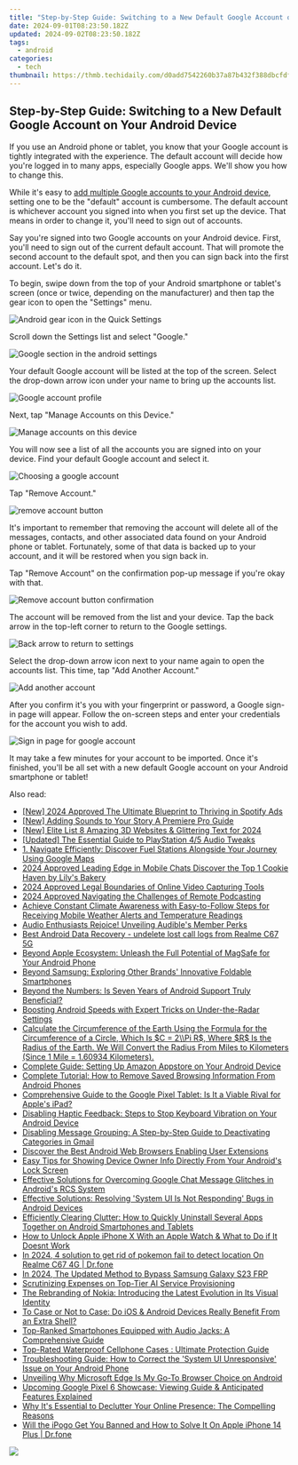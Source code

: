 ```yaml
---
title: "Step-by-Step Guide: Switching to a New Default Google Account on Your Android Device"
date: 2024-09-01T08:23:50.182Z
updated: 2024-09-02T08:23:50.182Z
tags:
  - android
categories:
  - tech
thumbnail: https://thmb.techidaily.com/d0add7542260b37a87b432f388dbcfdf91f7a9a63e5abfaa3c7c10c7e5faa6e1.jpg
---
```


## Step-by-Step Guide: Switching to a New Default Google Account on Your Android Device

If you use an Android phone or tablet, you know that your Google account is tightly integrated with the experience. The default account will decide how you're logged in to many apps, especially Google apps. We'll show you how to change this.

 While it's easy to [add multiple Google accounts to your Android device](https://extra-support.techidaily.com/in-2024-selecting-the-perfect-timing-for-b-roll-insertion/), setting one to be the "default" account is cumbersome. The default account is whichever account you signed into when you first set up the device. That means in order to change it, you'll need to sign out of accounts.

 Say you're signed into two Google accounts on your Android device. First, you'll need to sign out of the current default account. That will promote the second account to the default spot, and then you can sign back into the first account. Let's do it.

 To begin, swipe down from the top of your Android smartphone or tablet's screen (once or twice, depending on the manufacturer) and then tap the gear icon to open the "Settings" menu.

![Android gear icon in the Quick Settings](https://static1.howtogeekimages.com/wordpress/wp-content/uploads/2023/11/2020-10-19_16-20-22.png) 

 Scroll down the Settings list and select "Google."

![Google section in the android settings](https://static1.howtogeekimages.com/wordpress/wp-content/uploads/2023/11/google-account-android-1.jpg) 

 Your default Google account will be listed at the top of the screen. Select the drop-down arrow icon under your name to bring up the accounts list.

![Google account profile](https://static1.howtogeekimages.com/wordpress/wp-content/uploads/2023/11/google-account-android-2.jpg) 

 Next, tap "Manage Accounts on this Device."

![Manage accounts on this device](https://static1.howtogeekimages.com/wordpress/wp-content/uploads/2023/11/google-account-android-3.jpg) 

 You will now see a list of all the accounts you are signed into on your device. Find your default Google account and select it.

![Choosing a google account](https://static1.howtogeekimages.com/wordpress/wp-content/uploads/2023/11/google-account-android-4.jpg) 

 Tap "Remove Account."

![remove account button](https://static1.howtogeekimages.com/wordpress/wp-content/uploads/2023/11/google-account-android-5.jpg) 

 It's important to remember that removing the account will delete all of the messages, contacts, and other associated data found on your Android phone or tablet. Fortunately, some of that data is backed up to your account, and it will be restored when you sign back in.

 Tap "Remove Account" on the confirmation pop-up message if you're okay with that.

![Remove account button confirmation](https://static1.howtogeekimages.com/wordpress/wp-content/uploads/2023/11/google-account-android-6.jpg) 

 The account will be removed from the list and your device. Tap the back arrow in the top-left corner to return to the Google settings.

![Back arrow to return to settings](https://static1.howtogeekimages.com/wordpress/wp-content/uploads/2023/11/google-account-android-7.jpg) 

 Select the drop-down arrow icon next to your name again to open the accounts list. This time, tap "Add Another Account."

![Add another account](https://static1.howtogeekimages.com/wordpress/wp-content/uploads/2023/11/google-account-android-8-1.jpg) 

 After you confirm it's you with your fingerprint or password, a Google sign-in page will appear. Follow the on-screen steps and enter your credentials for the account you wish to add.

![Sign in page for google account](https://static1.howtogeekimages.com/wordpress/wp-content/uploads/2023/11/google-account-android-9-2.jpg) 

 It may take a few minutes for your account to be imported. Once it's finished, you'll be all set with a new default Google account on your Android smartphone or tablet!

<ins class="adsbygoogle"
     style="display:block"
     data-ad-format="autorelaxed"
     data-ad-client="ca-pub-7571918770474297"
     data-ad-slot="1223367746"></ins>



<ins class="adsbygoogle"
     style="display:block"
     data-ad-client="ca-pub-7571918770474297"
     data-ad-slot="8358498916"
     data-ad-format="auto"
     data-full-width-responsive="true"></ins>

<span class="atpl-alsoreadstyle">Also read:</span>
<div><ul>
<li><a href="https://fox-friendly.techidaily.com/new-2024-approved-the-ultimate-blueprint-to-thriving-in-spotify-ads/"><u>[New] 2024 Approved  The Ultimate Blueprint to Thriving in Spotify Ads</u></a></li>
<li><a href="https://extra-lessons.techidaily.com/new-adding-sounds-to-your-story-a-premiere-pro-guide/"><u>[New] Adding Sounds to Your Story  A Premiere Pro Guide</u></a></li>
<li><a href="https://fox-cloud.techidaily.com/new-elite-list-8-amazing-3d-websites-and-glittering-text-for-2024/"><u>[New] Elite List  8 Amazing 3D Websites & Glittering Text for 2024</u></a></li>
<li><a href="https://some-skills.techidaily.com/updated-the-essential-guide-to-playstation-45-audio-tweaks/"><u>[Updated] The Essential Guide to PlayStation 4/5 Audio Tweaks</u></a></li>
<li><a href="https://hardware-tips.techidaily.com/1-navigate-efficiently-discover-fuel-stations-alongside-your-journey-using-google-maps/"><u>1. Navigate Efficiently: Discover Fuel Stations Alongside Your Journey Using Google Maps</u></a></li>
<li><a href="https://screen-mirroring-recording.techidaily.com/2024-approved-leading-edge-in-mobile-chats-discover-the-top-1-cookie-haven-by-lilys-bakery/"><u>2024 Approved  Leading Edge in Mobile Chats  Discover the Top 1 Cookie Haven by Lily's Bakery</u></a></li>
<li><a href="https://youtube-sure.techidaily.com/approved-legal-boundaries-of-online-video-capturing-tools/"><u>2024 Approved  Legal Boundaries of Online Video Capturing Tools</u></a></li>
<li><a href="https://video-capture.techidaily.com/2024-approved-navigating-the-challenges-of-remote-podcasting/"><u>2024 Approved  Navigating the Challenges of Remote Podcasting</u></a></li>
<li><a href="https://hardware-tips.techidaily.com/achieve-constant-climate-awareness-with-easy-to-follow-steps-for-receiving-mobile-weather-alerts-and-temperature-readings/"><u>Achieve Constant Climate Awareness with Easy-to-Follow Steps for Receiving Mobile Weather Alerts and Temperature Readings</u></a></li>
<li><a href="https://buynow-tips.techidaily.com/audio-enthusiasts-rejoice-unveiling-audibles-member-perks/"><u>Audio Enthusiasts Rejoice! Unveiling Audible's Member Perks</u></a></li>
<li><a href="https://phone-solutions.techidaily.com/best-android-data-recovery-undelete-lost-call-logs-from-realme-c67-5g-by-fonelab-android-recover-call-logs/"><u>Best Android Data Recovery - undelete lost call logs from Realme C67 5G</u></a></li>
<li><a href="https://hardware-tips.techidaily.com/beyond-apple-ecosystem-unleash-the-full-potential-of-magsafe-for-your-android-phone/"><u>Beyond Apple Ecosystem: Unleash the Full Potential of MagSafe for Your Android Phone</u></a></li>
<li><a href="https://hardware-tips.techidaily.com/beyond-samsung-exploring-other-brands-innovative-foldable-smartphones/"><u>Beyond Samsung: Exploring Other Brands' Innovative Foldable Smartphones</u></a></li>
<li><a href="https://hardware-tips.techidaily.com/beyond-the-numbers-is-seven-years-of-android-support-truly-beneficial/"><u>Beyond the Numbers: Is Seven Years of Android Support Truly Beneficial?</u></a></li>
<li><a href="https://hardware-tips.techidaily.com/boosting-android-speeds-with-expert-tricks-on-under-the-radar-settings/"><u>Boosting Android Speeds with Expert Tricks on Under-the-Radar Settings</u></a></li>
<li><a href="https://hardware-tips.techidaily.com/calculate-the-circumference-of-the-earth-using-the-formula-for-the-circumference-of-a-circle-which-is-c-2pi-r-where-r-is-the-radius-of-the-earth-we-will-con1/"><u>Calculate the Circumference of the Earth Using the Formula for the Circumference of a Circle, Which Is $C = 2\\Pi R$, Where $R$ Is the Radius of the Earth. We Will Convert the Radius From Miles to Kilometers (Since 1 Mile = 1.60934 Kilometers).</u></a></li>
<li><a href="https://hardware-tips.techidaily.com/complete-guide-setting-up-amazon-appstore-on-your-android-device/"><u>Complete Guide: Setting Up Amazon Appstore on Your Android Device</u></a></li>
<li><a href="https://hardware-tips.techidaily.com/complete-tutorial-how-to-remove-saved-browsing-information-from-android-phones/"><u>Complete Tutorial: How to Remove Saved Browsing Information From Android Phones</u></a></li>
<li><a href="https://hardware-tips.techidaily.com/comprehensive-guide-to-the-google-pixel-tablet-is-it-a-viable-rival-for-apples-ipad/"><u>Comprehensive Guide to the Google Pixel Tablet: Is It a Viable Rival for Apple's iPad?</u></a></li>
<li><a href="https://hardware-tips.techidaily.com/disabling-haptic-feedback-steps-to-stop-keyboard-vibration-on-your-android-device/"><u>Disabling Haptic Feedback: Steps to Stop Keyboard Vibration on Your Android Device</u></a></li>
<li><a href="https://hardware-tips.techidaily.com/disabling-message-grouping-a-step-by-step-guide-to-deactivating-categories-in-gmail/"><u>Disabling Message Grouping: A Step-by-Step Guide to Deactivating Categories in Gmail</u></a></li>
<li><a href="https://hardware-tips.techidaily.com/discover-the-best-android-web-browsers-enabling-user-extensions/"><u>Discover the Best Android Web Browsers Enabling User Extensions</u></a></li>
<li><a href="https://hardware-tips.techidaily.com/easy-tips-for-showing-device-owner-info-directly-from-your-androids-lock-screen/"><u>Easy Tips for Showing Device Owner Info Directly From Your Android's Lock Screen</u></a></li>
<li><a href="https://hardware-tips.techidaily.com/effective-solutions-for-overcoming-google-chat-message-glitches-in-androids-rcs-system/"><u>Effective Solutions for Overcoming Google Chat Message Glitches in Android's RCS System</u></a></li>
<li><a href="https://hardware-tips.techidaily.com/effective-solutions-resolving-system-ui-is-not-responding-bugs-in-android-devices/"><u>Effective Solutions: Resolving 'System UI Is Not Responding' Bugs in Android Devices</u></a></li>
<li><a href="https://hardware-tips.techidaily.com/efficiently-clearing-clutter-how-to-quickly-uninstall-several-apps-together-on-android-smartphones-and-tablets/"><u>Efficiently Clearing Clutter: How to Quickly Uninstall Several Apps Together on Android Smartphones and Tablets</u></a></li>
<li><a href="https://ios-unlock.techidaily.com/how-to-unlock-apple-iphone-x-with-an-apple-watch-and-what-to-do-if-it-doesnt-work-by-drfone-ios/"><u>How to Unlock Apple iPhone X With an Apple Watch & What to Do if It Doesnt Work</u></a></li>
<li><a href="https://pokemon-go-android.techidaily.com/in-2024-4-solution-to-get-rid-of-pokemon-fail-to-detect-location-on-realme-c67-4g-drfone-by-drfone-virtual-android/"><u>In 2024, 4 solution to get rid of pokemon fail to detect location On Realme C67 4G | Dr.fone</u></a></li>
<li><a href="https://android-frp.techidaily.com/in-2024-the-updated-method-to-bypass-samsung-galaxy-s23-frp-by-drfone-android/"><u>In 2024, The Updated Method to Bypass Samsung Galaxy S23 FRP</u></a></li>
<li><a href="https://tech-haven.techidaily.com/scrutinizing-expenses-on-top-tier-ai-service-provisioning/"><u>Scrutinizing Expenses on Top-Tier AI Service Provisioning</u></a></li>
<li><a href="https://hardware-tips.techidaily.com/the-rebranding-of-nokia-introducing-the-latest-evolution-in-its-visual-identity/"><u>The Rebranding of Nokia: Introducing the Latest Evolution in Its Visual Identity</u></a></li>
<li><a href="https://hardware-tips.techidaily.com/to-case-or-not-to-case-do-ios-and-android-devices-really-benefit-from-an-extra-shell/"><u>To Case or Not to Case: Do iOS & Android Devices Really Benefit From an Extra Shell?</u></a></li>
<li><a href="https://hardware-tips.techidaily.com/top-ranked-smartphones-equipped-with-audio-jacks-a-comprehensive-guide/"><u>Top-Ranked Smartphones Equipped with Audio Jacks: A Comprehensive Guide</u></a></li>
<li><a href="https://hardware-tips.techidaily.com/top-rated-waterproof-cellphone-cases-ultimate-protection-guide/"><u>Top-Rated Waterproof Cellphone Cases : Ultimate Protection Guide</u></a></li>
<li><a href="https://hardware-tips.techidaily.com/troubleshooting-guide-how-to-correct-the-system-ui-unresponsive-issue-on-your-android-phone/"><u>Troubleshooting Guide: How to Correct the 'System UI Unresponsive' Issue on Your Android Phone</u></a></li>
<li><a href="https://hardware-tips.techidaily.com/unveiling-why-microsoft-edge-is-my-go-to-browser-choice-on-android/"><u>Unveiling Why Microsoft Edge Is My Go-To Browser Choice on Android</u></a></li>
<li><a href="https://hardware-tips.techidaily.com/upcoming-google-pixel-6-showcase-viewing-guide-and-anticipated-features-explained/"><u>Upcoming Google Pixel 6 Showcase: Viewing Guide & Anticipated Features Explained</u></a></li>
<li><a href="https://hardware-tips.techidaily.com/why-its-essential-to-declutter-your-online-presence-the-compelling-reasons/"><u>Why It's Essential to Declutter Your Online Presence: The Compelling Reasons</u></a></li>
<li><a href="https://fake-location.techidaily.com/will-the-ipogo-get-you-banned-and-how-to-solve-it-on-apple-iphone-14-plus-drfone-by-drfone-virtual-ios/"><u>Will the iPogo Get You Banned and How to Solve It On Apple iPhone 14 Plus | Dr.fone</u></a></li>
</ul></div>

<!-- affiliate ads begin -->
<a href="https://shop.systoolsgroup.com/affiliate.php?ACCOUNT=SYSTOOBY&AFFILIATE=108875&PATH=https%3A%2F%2Fwww.systoolsgroup.com%3FAFFILIATE%3D108875%26RESOURCE%3D%2BSysTools%2BPDF%2BUnlocker"><img src="https://www.systoolsgroup.com/box/pdf-unlocker.png" border="0"></a>
<!-- affiliate ads end -->